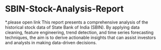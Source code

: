 # SBIN-Stock-Analysis-Report
*.please open link 
This report presents a comprehensive analysis of the historical stock data of State Bank of India (SBIN). By applying data cleaning, feature engineering, trend detection, and time series forecasting techniques, the aim is to derive actionable insights that can assist investors and analysts in making data-driven decisions.
